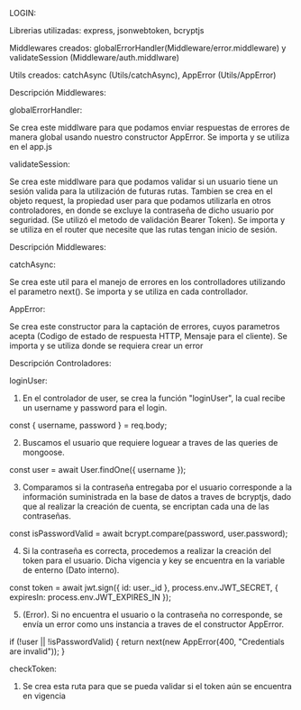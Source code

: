 LOGIN:

Librerias utilizadas:
express, jsonwebtoken, bcryptjs

Middlewares creados:
globalErrorHandler(Middleware/error.middleware) y validateSession (Middleware/auth.middlware)

Utils creados:
catchAsync (Utils/catchAsync), AppError (Utils/AppError)

Descripción Middlewares:

globalErrorHandler:

Se crea este middlware para que podamos enviar respuestas de errores de manera global usando nuestro constructor AppError. Se importa y se utiliza en el app.js

validateSession:

Se crea este middlware para que podamos validar si un usuario tiene un sesión valida para la utilización de futuras rutas. Tambien se crea en el objeto request, la propiedad user para que podamos utilizarla en otros controladores, en donde se excluye la contraseña de dicho usuario por seguridad. (Se utilizó el metodo de validación Bearer Token). Se importa y se utiliza en el router que necesite que las rutas tengan inicio de sesión.

Descripción Middlewares:

catchAsync:

Se crea este util para el manejo de errores en los controlladores utilizando el parametro next(). Se importa y se utiliza en cada controllador.

AppError:

Se crea este constructor para la captación de errores, cuyos parametros acepta (Codigo de estado de respuesta HTTP, Mensaje para el cliente). Se importa y se utiliza donde se requiera crear un error

Descripción Controladores:

loginUser:

1. En el controlador de user, se crea la función "loginUser", la cual recibe un username y password para el login.

const { username, password } = req.body;

2. Buscamos el usuario que requiere loguear a traves de las queries de mongoose.

const user = await User.findOne({ username });

3. Comparamos si la contraseña entregaba por el usuario corresponde a la información suministrada en la base de datos a traves de bcryptjs, dado que al realizar la creación de cuenta, se encriptan cada una de las contraseñas.

const isPasswordValid = await bcrypt.compare(password, user.password);

4. Si la contraseña es correcta, procedemos a realizar la creación del token para el usuario. Dicha vigencia y key se encuentra en la variable de enterno (Dato interno).

const token = await jwt.sign({ id: user.\_id }, process.env.JWT_SECRET, {
expiresIn: process.env.JWT_EXPIRES_IN
});

5. (Error). Si no encuentra el usuario o la contraseña no corresponde, se envía un error como uns instancia a traves de el constructor AppError.

if (!user || !isPasswordValid) {
return next(new AppError(400, "Credentials are invalid"));
}

checkToken:

1. Se crea esta ruta para que se pueda validar si el token aún se encuentra en vigencia
